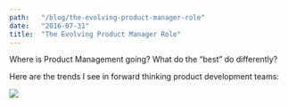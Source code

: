 ```yaml
---
path:	"/blog/the-evolving-product-manager-role"
date:	"2016-07-31"
title:	"The Evolving Product Manager Role"
---
```


Where is Product Management going? What do the “best” do differently?

Here are the trends I see in forward thinking product development teams:

![](/images/1*Mp9wqK1dQ3Ju7g9oLlX5kQ.png)